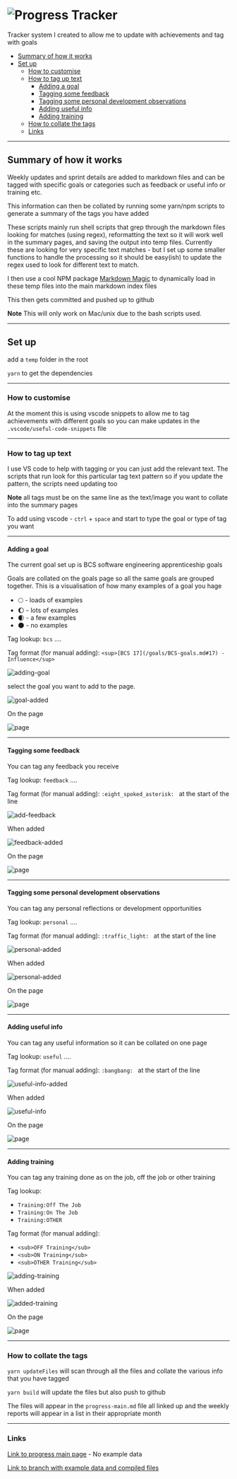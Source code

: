 # <a name="top"></a>![Progress Tracker](/images/on-page/img-h-_0005_Progress-Tracker.png)<!-- omit in toc -->

Tracker system I created to allow me to update with achievements and tag with goals

- [Summary of how it works](#summary-of-how-it-works)
- [Set up](#set-up)
  - [How to customise](#how-to-customise)
  - [How to tag up text](#how-to-tag-up-text)
    - [Adding a goal](#adding-a-goal)
    - [Tagging some feedback](#tagging-some-feedback)
    - [Tagging some personal development observations](#tagging-some-personal-development-observations)
    - [Adding useful info](#adding-useful-info)
    - [Adding training](#adding-training)
  - [How to collate the tags](#how-to-collate-the-tags)
  - [Links](#links)

---

## Summary of how it works

Weekly updates and sprint details are added to markdown files and can be tagged with specific goals or categories such as feedback or useful info or training etc.

This information can then be collated by running some yarn/npm scripts to generate a summary of the tags you have added

These scripts mainly run shell scripts that grep through the markdown files looking for matches (using regex), reformatting the text so it will work well in the summary pages, and saving the output into temp files.  Currently these are looking for very specific text matches - but I set up some smaller functions to handle the processing so it should be easy(ish) to update the regex used to look for different text to match.

I then use a cool NPM package [Markdown Magic](https://github.com/DavidWells/markdown-magic) to dynamically load in these temp files into the main markdown index files

This then gets committed and pushed up to github

**Note** This will only work on Mac/unix due to the bash scripts used.

---

## Set up

add a `temp` folder in the root

`yarn` to get the dependencies

---

### How to customise

At the moment this is using vscode snippets to allow me to tag achievements with different goals so you can make updates in the `.vscode/useful-code-snippets` file

---

### How to tag up text

I use VS code to help with tagging or you can just add the relevant text.  The scripts that run look for this particular tag text pattern so if you update the pattern, the scripts need updating too

**Note** all tags must be on the same line as the text/image you want to collate into the summary pages

To add using vscode - `ctrl` + `space` and start to type the goal or type of tag you want

---

#### Adding a goal

The current goal set up is BCS software engineering apprenticeship goals

Goals are collated on the goals page so all the same goals are grouped together.  This is a visualisation of how many examples of a goal you hage

- 🌕 - loads of examples
- 🌔 - lots of examples
- 🌒 - a few examples
- 🌑 - no examples

Tag lookup: `bcs` ....

Tag format (for manual adding): `<sup>[BCS 17](/goals/BCS-goals.md#17) - Influence</sup>`

![adding-goal](images/adding-a-goal.png)

select the goal you want to add to the page.

![goal-added](images/goal-added.png)

On the page

![page](images/goals-PAGE.png)

---

#### Tagging some feedback

You can tag any feedback you receive

Tag lookup: `feedback` ....

Tag format (for manual adding): `:eight_spoked_asterisk: ` at the start of the line

![add-feedback](images/adding-feedback.png)

When added

![feedback-added](images/feedback-added.png)

On the page

![page](images/feedback-PAGE.png)

---

#### Tagging some personal development observations

You can tag any personal reflections or development opportunities

Tag lookup: `personal` ....

Tag format (for manual adding): `:traffic_light: ` at the start of the line

![personal-added](images/adding-personal.png)

When added

![personal-added](images/personal-added.png)

On the page

![page](images/personal-PAGE.png)

---

#### Adding useful info

You can tag any useful information so it can be collated on one page

Tag lookup: `useful` ....

Tag format (for manual adding): `:bangbang: ` at the start of the line

![useful-info-added](images/adding-useful.png)

When added

![useful-info](images/useful-added.png)

On the page

![page](images/useful-PAGE.png)

---

#### Adding training

You can tag any training done as on the job, off the job or other training

Tag lookup:

- `Training:Off The Job`
- `Training:On The Job`
- `Training:OTHER`

Tag format (for manual adding):

- `<sub>OFF Training</sub>`
- `<sub>ON Training</sub>`
- `<sub>OTHER Training</sub>`

![adding-training](images/adding-training.png)

When added

![added-training](images/training-added.png)

On the page

![page](images/training-PAGE.png)

---

### How to collate the tags

`yarn updateFiles` will scan through all the files and collate the various info that you have tagged

`yarn build` will update the files but also push to github

The files will appear in the `progress-main.md` file all linked up and the weekly reports will appear in a list in their appropriate month

---

### Links

[Link to progress main page](/progress-main.md) - No example data

[Link to branch with example data and compiled files](https://github.com/ClareJolly/progress-tracker-system/blob/demo-set-up/progress-main.md)
